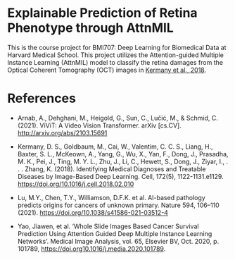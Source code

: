 # Explainable Prediction of Retina Phenotype through AttnMIL
This is the course project for BMI707: Deep Learning for Biomedical Data at Harvard Medical School. This project utilizes the Attention-guided Multiple Instance Learning (AttnMIL) model to classify the retina damages from the Optical Coherent Tomography (OCT) images in [Kermany et al., 2018](https://doi.org/10.1016/j.cell.2018.02.010).

# References
+ Arnab, A., Dehghani, M., Heigold, G., Sun, C., Lučić, M., & Schmid, C. (2021). ViViT: A Video Vision Transformer. arXiv [cs.CV]. http://arxiv.org/abs/2103.15691

+ Kermany, D. S., Goldbaum, M., Cai, W., Valentim, C. C. S., Liang, H., Baxter, S. L., McKeown, A., Yang, G., Wu, X., Yan, F., Dong, J., Prasadha, M. K., Pei, J., Ting, M. Y. L., Zhu, J., Li, C., Hewett, S., Dong, J., Ziyar, I., . . . Zhang, K. (2018). Identifying Medical Diagnoses and Treatable Diseases by Image-Based Deep Learning. Cell, 172(5), 1122-1131.e1129. https://doi.org/10.1016/j.cell.2018.02.010 

+ Lu, M.Y., Chen, T.Y., Williamson, D.F.K. et al. AI-based pathology predicts origins for cancers of unknown primary. Nature 594, 106–110 (2021). https://doi.org/10.1038/s41586-021-03512-4

+ Yao, Jiawen, et al. ‘Whole Slide Images Based Cancer Survival Prediction Using Attention Guided Deep Multiple Instance Learning Networks’. Medical Image Analysis, vol. 65, Elsevier BV, Oct. 2020, p. 101789, https://doi.org10.1016/j.media.2020.101789.
